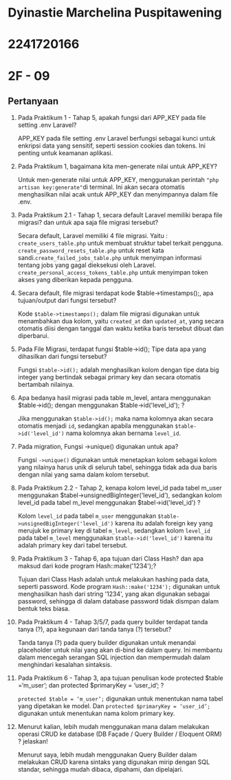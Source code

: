 # Dyinastie Marchelina Puspitawening

# 2241720166

# 2F - 09

## Pertanyaan

1.  Pada Praktikum 1 - Tahap 5, apakah fungsi dari APP_KEY pada file setting .env Laravel?

    APP_KEY pada file setting .env Laravel berfungsi sebagai kunci untuk enkripsi data yang sensitif, seperti session cookies dan tokens. Ini penting untuk keamanan aplikasi.

2.  Pada Praktikum 1, bagaimana kita men-generate nilai untuk APP_KEY?

    Untuk men-generate nilai untuk APP_KEY, menggunakan perintah `"php artisan key:generate"`di terminal. Ini akan secara otomatis menghasilkan nilai acak untuk APP_KEY dan menyimpannya dalam file .env.

3.  Pada Praktikum 2.1 - Tahap 1, secara default Laravel memiliki berapa file migrasi? dan untuk apa saja file migrasi tersebut?

    Secara default, Laravel memiliki 4 file migrasi. Yaitu : `create_users_table.php` untuk membuat struktur tabel terkait pengguna. `create_password_resets_table.php` untuk reset kata sandi.`create_failed_jobs_table.php` untuk menyimpan informasi tentang jobs yang gagal dieksekusi oleh Laravel. `create_personal_access_tokens_table.php` untuk menyimpan token akses yang diberikan kepada pengguna.

4.  Secara default, file migrasi terdapat kode $table->timestamps();, apa tujuan/output dari fungsi tersebut?

    Kode `$table->timestamps();` dalam file migrasi digunakan untuk menambahkan dua kolom, yaitu `created_at` dan `updated_at`, yang secara otomatis diisi dengan tanggal dan waktu ketika baris tersebut dibuat dan diperbarui.

5.  Pada File Migrasi, terdapat fungsi $table->id(); Tipe data apa yang dihasilkan dari fungsi tersebut?

    Fungsi `$table->id();` adalah menghasilkan kolom dengan tipe data big integer yang bertindak sebagai primary key dan secara otomatis bertambah nilainya.

6.  Apa bedanya hasil migrasi pada table m_level, antara menggunakan $table->id(); dengan menggunakan $table->id('level_id'); ?

    Jika menggunakan `$table->id();` maka nama kolomnya akan secara otomatis menjadi `id`, sedangkan apabila menggunakan `$table->id('level_id')` nama kolomnya akan bernama `level_id`.

7.  Pada migration, Fungsi ->unique() digunakan untuk apa?

    Fungsi `->unique()` digunakan untuk menetapkan kolom sebagai kolom yang nilainya harus unik di seluruh tabel, sehingga tidak ada dua baris dengan nilai yang sama dalam kolom tersebut.

8.  Pada Praktikum 2.2 - Tahap 2, kenapa kolom level_id pada tabel m_user menggunakan $tabel->unsignedBigInteger('level_id'), sedangkan kolom level_id pada tabel m_level menggunakan $tabel->id('level_id') ?

    Kolom `level_id` pada tabel `m_user` menggunakan `$table->unsignedBigInteger('level_id')` karena itu adalah foreign key yang merujuk ke primary key di tabel `m_level`, sedangkan kolom `level_id` pada tabel `m_level` menggunakan `$table->id('level_id')` karena itu adalah primary key dari tabel tersebut.

9.  Pada Praktikum 3 - Tahap 6, apa tujuan dari Class Hash? dan apa maksud dari kode program Hash::make('1234');?

    Tujuan dari Class Hash adalah untuk melakukan hashing pada data, seperti password. Kode program `Hash::make('1234');` digunakan untuk menghasilkan hash dari string '1234', yang akan digunakan sebagai password, sehingga di dalam database password tidak dismpan dalam bentuk teks biasa.

10. Pada Praktikum 4 - Tahap 3/5/7, pada query builder terdapat tanda tanya (?), apa kegunaan dari tanda tanya (?) tersebut?

    Tanda tanya (?) pada query builder digunakan untuk menandai placeholder untuk nilai yang akan di-bind ke dalam query. Ini membantu dalam mencegah serangan SQL injection dan mempermudah dalam menghindari kesalahan sintaksis.

11. Pada Praktikum 6 - Tahap 3, apa tujuan penulisan kode protected $table =‘m_user’; dan protected $primaryKey = ‘user_id’; ?

    `protected $table = ‘m_user’;` digunakan untuk menentukan nama tabel yang dipetakan ke model. Dan
    `protected $primaryKey = ‘user_id’;` digunakan untuk menentukan nama kolom primary key.

12. Menurut kalian, lebih mudah menggunakan mana dalam melakukan operasi CRUD ke database (DB Façade / Query Builder / Eloquent ORM) ? jelaskan!

    Menurut saya, lebih mudah menggunakan Query Builder dalam melakukan CRUD karena sintaks yang digunakan mirip dengan SQL standar, sehingga mudah dibaca, dipahami, dan dipelajari.
